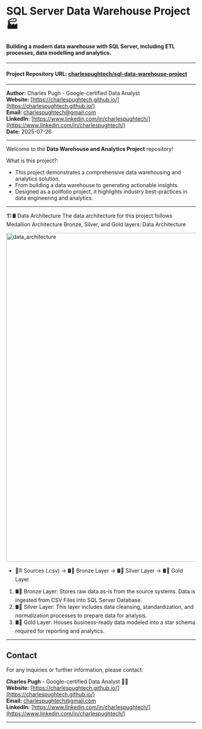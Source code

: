 # SQL Server Data Warehouse Project 🏭
#### Building a modern data warehouse with SQL Server, including ETL processes, data modelling and analytics.

---

#### Project Repository URL: [charlespughtech/sql-data-warehouse-project](https://github.com/charlespughtech/sql-data-warehouse-project) 

---

**Author:** Charles Pugh - Google-certified Data Analyst   
**Website:** [https://charlespughtech.github.io/](https://charlespughtech.github.io/)  
**Email:** [charlespughtech@gmail.com](mailto:charlespughtech@gmail.com)  
**LinkedIn:** [https://www.linkedin.com/in/charlespughtech/](https://www.linkedin.com/in/charlespughtech/)  
**Date:** 2025-07-26

---

Welcome to the **Data Warehouse and Analytics Project** repository!   

What is this project?:
- This project demonstrates a comprehensive data warehousing and analytics solution.
- From building a data warehouse to generating actionable insights.
- Designed as a poitfolio project, it highlights industry best-practices in data engineering and analytics.

---

🏗️🛢 Data Architecture
The data architecture for this project follows Medallion Architecture Bronze, Silver, and Gold layers: Data Architecture

<img width="1174" height="872" alt="data_architecture" src="https://github.com/user-attachments/assets/9b239d78-dc16-4c89-85d2-9986458d8b8a" />  

- 📄𝄜 Sources (.csv) → 🛢🥉 Bronze Layer → 🛢🥈 Silver Layer → 🛢🥇 Gold Layer
1. 🛢🥉 Bronze Layer: Stores raw data as-is from the source systems. Data is ingested from CSV Files into SQL Server Database.     
2. 🛢🥈 Silver Layer: This layer includes data cleansing, standardization, and normalization processes to prepare data for analysis.     
3. 🛢🥇 Gold Layer: Houses business-ready data modeled into a star schema required for reporting and analytics.  

---

## Contact

For any inquiries or further information, please contact:

**Charles Pugh** - Google-certified Data Analyst 👨‍💻  
**Website:** [https://charlespughtech.github.io/](https://charlespughtech.github.io/)  
**Email:** [charlespughtech@gmail.com](mailto:charlespughtech@gmail.com)  
**LinkedIn:** [https://www.linkedin.com/in/charlespughtech/](https://www.linkedin.com/in/charlespughtech/)

---
